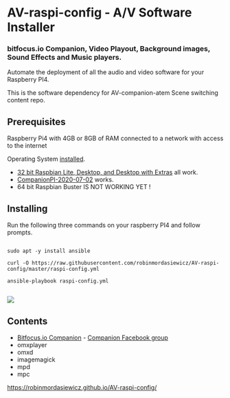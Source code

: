 AV-raspi-config - A/V Software Installer
=========================================

### bitfocus.io Companion, Video Playout, Background images, Sound Effects and Music players.

Automate the deployment of all the audio and video software for your Raspberry PI4.

This is the software dependency for AV-companion-atem Scene switching content repo.

## Prerequisites

Raspberry Pi4 with 4GB or 8GB of RAM connected to a network with access to the internet

Operating System [installed](https://www.raspberrypi.org/documentation/installation/installing-images/README.md).

* [32 bit Raspbian Lite, Desktop, and Desktop with Extras](https://www.raspberrypi.org/downloads/raspberry-pi-os/) all work.
* [CompanionPI-2020-07-02](https://github.com/bitfocus/companion/wiki/CompanionPi-Documentation) works.
* 64 bit Raspbian Buster IS NOT WORKING YET !

## Installing

Run the following three commands on your raspberry PI4 and follow prompts.
 
```console

sudo apt -y install ansible

curl -O https://raw.githubusercontent.com/robinmordasiewicz/AV-raspi-config/master/raspi-config.yml

ansible-playbook raspi-config.yml


```

![](https://github.com/robinmordasiewicz/terminalizer/raw/master/AV-raspi-config.gif)

## Contents

* [Bitfocus.io Companion](https://bitfocus.io/) - [Companion Facebook group](https://www.facebook.com/groups/2047850215433318/)
* omxplayer
* omxd
* imagemagick
* mpd
* mpc


https://robinmordasiewicz.github.io/AV-raspi-config/

<script src="https://utteranc.es/client.js" repo="robinmordasiewicz/AV-raspi-config" issue-term="pathname" theme="github-light" crossorigin="anonymous" async></script>
